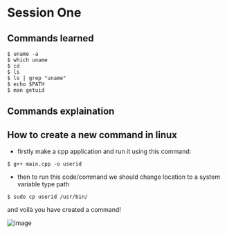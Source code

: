 # Session One
## Commands learned
```
$ uname -a
$ which uname
$ cd
$ ls
$ ls | grep "uname"
$ echo $PATH
$ man getuid
```
## Commands explaination 
   

## How to create a new command in linux
  * firstly make a cpp application and run it using this command:
```
$ g++ main.cpp -o userid
```
  * then to run this code/command we should change location to a system variable type path 
```
$ sudo cp userid /usr/bin/
```
  and voilà you have created a command!
  
![image](https://github.com/Reemaa828/Linux_11_5/assets/112731236/59ffa8a3-3fa0-4a8b-84b5-ed785d30c9d8)



